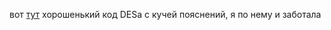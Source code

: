 вот [тут](https://github.com/shashwatkathuria/Cryptography/blob/a4f2c4500f5f310b7d9c42e7be101a7080bb3d87/DES-Algorithm/program.py#L346) хорошенький код DESа с кучей пояснений, я по нему и заботала
